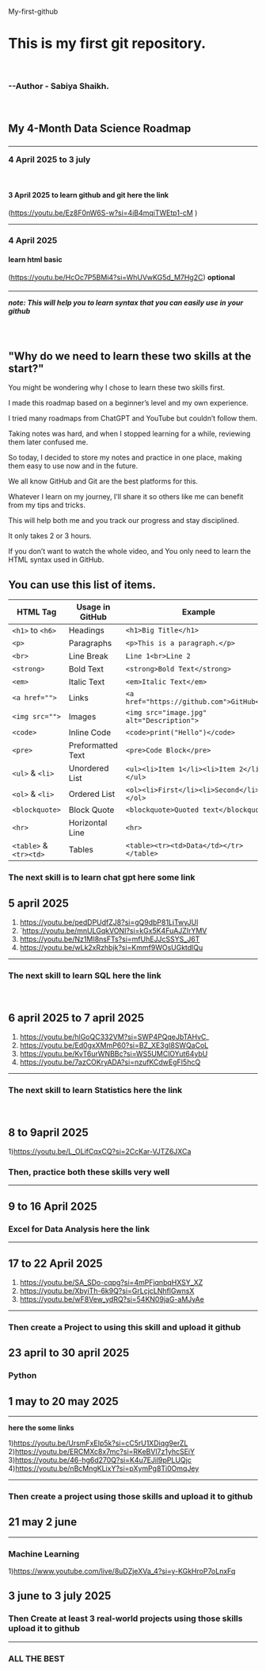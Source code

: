  My-first-github
<h1> This is my first git repository.</h1>
<br>
<h3>--Author - Sabiya Shaikh.</h3>
</br>
<h2><b> My 4-Month Data Science Roadmap  </b></h2>

<h3><hr>4 April 2025 to 3 july </hr></h3>

<br><h4> 3 April 2025 to learn github and git here the link</h4>
(https://youtu.be/Ez8F0nW6S-w?si=4iB4mqiTWEtp1-cM )
<hr> </hr>

<h3> 4 April 2025 </h3>

<b> <h4>learn html basic </h4></b>
(https://youtu.be/HcOc7P5BMi4?si=WhUVwKG5d_M7Hg2C) <b>optional </b>

<h5><hr> <b>note: This will  help you to learn syntax that you can easily use in your github</b></hr></h5>
<br>

<h2> "Why do we need to learn these two skills at the start?"

 </h2>
You might be wondering why I chose to learn these two skills first.

I made this roadmap based on a beginner’s level and my own experience.

I tried many roadmaps from ChatGPT and YouTube but couldn’t follow them.

Taking notes was hard, and when I stopped learning for a while, reviewing them later confused me.

So today, I decided to store my notes and practice in one place, making them easy to use now and in the future.

We all know GitHub and Git are the best platforms for this.

Whatever I learn on my journey, I’ll share it so others like me can benefit from my tips and tricks.

This will help both me and you track our progress and stay disciplined.

It only takes 2 or 3 hours.

If you don’t want to watch the whole video, and You only need to learn the HTML syntax used in GitHub.

<h2> You can use this list of items.</h2>


| **HTML Tag**   | **Usage in GitHub**        | **Example**                          |
|---------------|-------------------------|----------------------------------|
| `<h1>` to `<h6>` | Headings               | `<h1>Big Title</h1>`             |
| `<p>`         | Paragraphs               | `<p>This is a paragraph.</p>`    |
| `<br>`        | Line Break               | `Line 1<br>Line 2`               |
| `<strong>`    | Bold Text                | `<strong>Bold Text</strong>`     |
| `<em>`        | Italic Text              | `<em>Italic Text</em>`           |
| `<a href="">` | Links                    | `<a href="https://github.com">GitHub</a>` |
| `<img src="">` | Images                   | `<img src="image.jpg" alt="Description">` |
| `<code>`      | Inline Code              | `<code>print("Hello")</code>`    |
| `<pre>`       | Preformatted Text        | `<pre>Code Block</pre>`          |
| `<ul>` & `<li>` | Unordered List          | `<ul><li>Item 1</li><li>Item 2</li></ul>` |
| `<ol>` & `<li>` | Ordered List            | `<ol><li>First</li><li>Second</li></ol>` |
| `<blockquote>` | Block Quote             | `<blockquote>Quoted text</blockquote>` |
| `<hr>`        | Horizontal Line          | `<hr>`                           |
| `<table>` & `<tr><td>` | Tables          | `<table><tr><td>Data</td></tr></table>` |

</hr>
<h3> The next skill is to learn chat gpt here some link </h3>
 
<h2> 5 april 2025 </h2>

1) https://youtu.be/pedDPUdfZJ8?si=gQ9dbP81LjTwyJUl
2) `https://youtu.be/mnULGqkVONI?si=kGx5K4FuAJZIrYMV
3) https://youtu.be/Nz1MI8nsFTs?si=mfUhEJJcSSYS_J6T
4) https://youtu.be/wLk2xRzhbjk?si=Kmmf9WOsUGktdlQu
<hr>
<h3> The next skill to learn SQL  here the link </h3>
<br>
<h2> 6 april 2025 to 7 april 2025</h2>

1) https://youtu.be/hlGoQC332VM?si=SWP4PQqeJbTAHvC_
2) https://youtu.be/Ed0gxXMmP60?si=BZ_XE3gI8SWQaCoL
3) https://youtu.be/KvT6urWNBBc?si=WS5UMClOYut64ybU
4) https://youtu.be/7azCOKryADA?si=nzufKCdwEgFI5hcQ

<hr>
<h3> The next skill to learn Statistics here the link </h3>
<br>
<h2> 8 to 9april 2025 </h2>

1)https://youtu.be/L_OLifCqxCQ?si=2CcKar-VJTZ6JXCa

<h3> Then, practice both these skills very well </h3>

<hr> <h2> 9 to 16 April 2025 </hr> </h2>

<h3>  Excel for Data Analysis here the link </h3>
<hr> 
<h2> 17 to 22 April 2025</h2>
</hr>

1) https://youtu.be/SA_SDo-cqpg?si=4mPFjqnbqHXSY_XZ
2) https://youtu.be/XbyiTh-6k9Q?si=GrLcjcLNhflGwnsX
3) https://youtu.be/wF8Vew_ydRQ?si=54KN09jaG-aMJyAe
<hr>

<b><h3> Then create a Project to using this skill and upload it github </h3></b>

 <h2> 23 april to 30 april 2025</h2>

<h3><b>Python </h3></b>

<h2> 1 may to 20 may 2025</h2>

<hr> <b> here the some links </b> </hr>

1)https://youtu.be/UrsmFxEIp5k?si=cC5rU1XDiqg9erZL
<br>
2)https://youtu.be/ERCMXc8x7mc?si=RKeBVl7z1yhcSEiY
<br>
3)https://youtu.be/46-hg6d270Q?si=K4u7EJil9pPLUQjc
<br>
4)https://youtu.be/nBcMngKLixY?si=pXymPg8Ti0OmqJey
<hr>

<h3> <b> Then create a project using those skills and upload it to github </h3> </b>

<h2> 21 may 2 june</h2>

<hr>
<h3> Machine Learning </h3>

1)https://www.youtube.com/live/8uDZjeXVa_4?si=y-KGkHroP7oLnxFq

<h2> 3 june to 3 july 2025 </h2>

<h3> <b> Then Create at least 3 real-world  projects using those skills upload it to github </b></h3>
<hr>

<h3> ALL THE BEST </h3>







   
   



